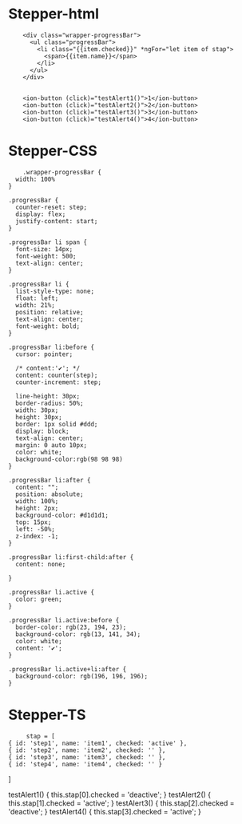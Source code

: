 # Stepper-html
        <div class="wrapper-progressBar">
          <ul class="progressBar">
            <li class="{{item.checked}}" *ngFor="let item of stap">
              <span>{{item.name}}</span>
            </li>
          </ul>
        </div>


        <ion-button (click)="testAlert1()">1</ion-button>
        <ion-button (click)="testAlert2()">2</ion-button>
        <ion-button (click)="testAlert3()">3</ion-button>
        <ion-button (click)="testAlert4()">4</ion-button>

# Stepper-CSS

        .wrapper-progressBar {
      width: 100%
    }

    .progressBar {
      counter-reset: step;
      display: flex;
      justify-content: start;
    }

    .progressBar li span {
      font-size: 14px;
      font-weight: 500;
      text-align: center;
    }

    .progressBar li {
      list-style-type: none;
      float: left;
      width: 21%;
      position: relative;
      text-align: center;
      font-weight: bold;
    }

    .progressBar li:before {
      cursor: pointer;

      /* content:'✔'; */
      content: counter(step);
      counter-increment: step;

      line-height: 30px;
      border-radius: 50%;
      width: 30px;
      height: 30px;
      border: 1px solid #ddd;
      display: block;
      text-align: center;
      margin: 0 auto 10px;
      color: white;
      background-color:rgb(98 98 98)
    }

    .progressBar li:after {
      content: "";
      position: absolute;
      width: 100%;
      height: 2px;
      background-color: #d1d1d1;
      top: 15px;
      left: -50%;
      z-index: -1;
    }

    .progressBar li:first-child:after {
      content: none;

    }

    .progressBar li.active {
      color: green;
    }

    .progressBar li.active:before {
      border-color: rgb(23, 194, 23);
      background-color: rgb(13, 141, 34);
      color: white;
      content: '✔';
    }

    .progressBar li.active+li:after {
      background-color: rgb(196, 196, 196);
    }



# Stepper-TS


         stap = [
    { id: 'step1', name: 'item1', checked: 'active' },
    { id: 'step2', name: 'item2', checked: '' },
    { id: 'step3', name: 'item3', checked: '' },
    { id: 'step4', name: 'item4', checked: '' }
  ]

  testAlert1() {
    this.stap[0].checked = 'deactive';
  }
  testAlert2() {
    this.stap[1].checked = 'active';
  }
  testAlert3() {
    this.stap[2].checked = 'deactive';
  }
  testAlert4() {
    this.stap[3].checked = 'active';
  }

